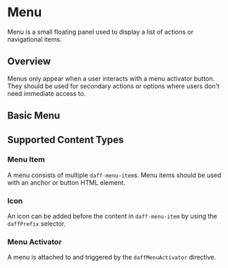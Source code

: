 # Menu
Menu is a small floating panel used to display a list of actions or navigational items.

## Overview
Menus only appear when a user interacts with a menu activator button. They should be used for secondary actions or options where users don't need immediate access to.

## Basic Menu
<daff-docs-example-viewer-container-ce example="basic-menu"></daff-docs-example-viewer-container-ce>

## Supported Content Types

### Menu Item
A menu consists of multiple `daff-menu-item`s. Menu items should be used with an anchor or button HTML element.

### Icon
An icon can be added before the content in `daff-menu-item` by using the `daffPrefix` selector.

### Menu Activator
A menu is attached to and triggered by the `daffMenuActivator` directive.
